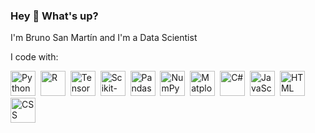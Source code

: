 ### Hey 👋 What's up?

I'm Bruno San Martín and I'm a Data Scientist

I code with:

<img src="https://www.vectorlogo.zone/logos/python/python-icon.svg" alt="Python" width="40" height="40"/>&nbsp;
<img src="https://www.r-project.org/Rlogo.png" alt="R" width="40" height="40"/>&nbsp;
<img src="https://www.vectorlogo.zone/logos/tensorflow/tensorflow-icon.svg" alt="TensorFlow" width="40" height="40"/>&nbsp;
<img src="https://upload.wikimedia.org/wikipedia/commons/0/05/Scikit_learn_logo_small.svg" alt="Scikit-learn" width="40" height="40"/>&nbsp;
<img src="https://raw.githubusercontent.com/github/explore/master/topics/pandas/pandas.png" alt="Pandas" width="40" height="40"/>&nbsp;
<img src="https://www.vectorlogo.zone/logos/numpy/numpy-icon.svg" alt="NumPy" width="40" height="40"/>&nbsp;
<img src="https://upload.wikimedia.org/wikipedia/commons/8/84/Matplotlib_icon.svg" alt="Matplotlib" width="40" height="40"/>&nbsp;
<img src="https://cdn.jsdelivr.net/gh/devicons/devicon/icons/csharp/csharp-original.svg" alt="C#" width="40" height="40"/>&nbsp;
<img src="https://cdn.jsdelivr.net/gh/devicons/devicon/icons/javascript/javascript-original.svg" alt="JavaScript" width="40" height="40"/>&nbsp;
<img src="https://cdn.jsdelivr.net/gh/devicons/devicon/icons/html5/html5-original.svg" alt="HTML" width="40" height="40"/>&nbsp;
<img src="https://cdn.jsdelivr.net/gh/devicons/devicon/icons/css3/css3-original.svg" alt="CSS" width="40" height="40"/>
